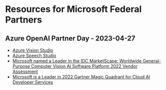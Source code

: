 # Resources for Microsoft Federal Partners

## Azure OpenAI Partner Day - 2023-04-27

* [Azure Vision Studio](https://portal.vision.cognitive.azure.com/gallery/featured)
* [Azure Speech Studio](https://speech.microsoft.com/portal)
* [Microsoft named a Leader in the IDC MarketScape: Worldwide General-Purpose Computer Vision AI Software Platform 2022 Vendor Assessment](https://azure.microsoft.com/en-us/blog/microsoft-named-a-leader-in-the-idc-marketscape-worldwide-generalpurpose-computer-vision-ai-software-platform-2022-vendor/)
* [Microsoft is a Leader in 2022 Gartner Magic Quadrant for Cloud AI Developer Services](https://azure.microsoft.com/en-us/blog/microsoft-is-a-leader-in-2022-gartner-magic-quadrant-for-cloud-ai-developer-services/)
